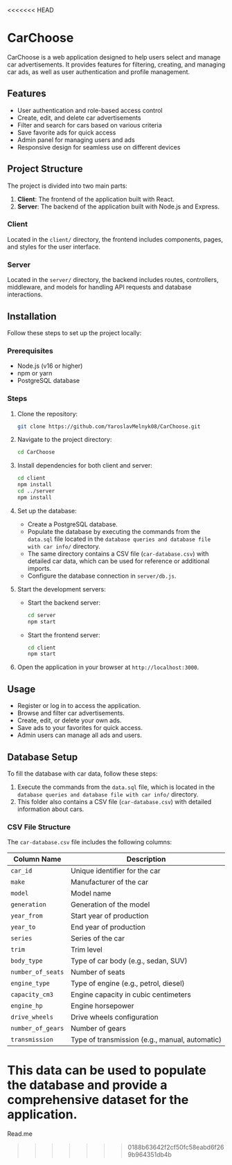 <<<<<<< HEAD
# CarChoose

CarChoose is a web application designed to help users select and manage car advertisements. It provides features for filtering, creating, and managing car ads, as well as user authentication and profile management.

## Features

- User authentication and role-based access control
- Create, edit, and delete car advertisements
- Filter and search for cars based on various criteria
- Save favorite ads for quick access
- Admin panel for managing users and ads
- Responsive design for seamless use on different devices

## Project Structure

The project is divided into two main parts:

1. **Client**: The frontend of the application built with React.
2. **Server**: The backend of the application built with Node.js and Express.

### Client

Located in the `client/` directory, the frontend includes components, pages, and styles for the user interface.

### Server

Located in the `server/` directory, the backend includes routes, controllers, middleware, and models for handling API requests and database interactions.

## Installation

Follow these steps to set up the project locally:

### Prerequisites

- Node.js (v16 or higher)
- npm or yarn
- PostgreSQL database

### Steps

1. Clone the repository:
   ```bash
   git clone https://github.com/YaroslavMelnyk08/CarChoose.git
   ```

2. Navigate to the project directory:
   ```bash
   cd CarChoose
   ```

3. Install dependencies for both client and server:
   ```bash
   cd client
   npm install
   cd ../server
   npm install
   ```

4. Set up the database:
   - Create a PostgreSQL database.
   - Populate the database by executing the commands from the `data.sql` file located in the `database queries and database file with car info/` directory.
   - The same directory contains a CSV file (`сar-database.csv`) with detailed car data, which can be used for reference or additional imports.
   - Configure the database connection in `server/db.js`.

5. Start the development servers:
   - Start the backend server:
     ```bash
     cd server
     npm start
     ```
   - Start the frontend server:
     ```bash
     cd client
     npm start
     ```

6. Open the application in your browser at `http://localhost:3000`.

## Usage

- Register or log in to access the application.
- Browse and filter car advertisements.
- Create, edit, or delete your own ads.
- Save ads to your favorites for quick access.
- Admin users can manage all ads and users.

## Database Setup

To fill the database with car data, follow these steps:

1. Execute the commands from the `data.sql` file, which is located in the `database queries and database file with car info/` directory.
2. This folder also contains a CSV file (`сar-database.csv`) with detailed information about cars.

### CSV File Structure

The `сar-database.csv` file includes the following columns:

| Column Name         | Description                          |
|---------------------|--------------------------------------|
| `car_id`           | Unique identifier for the car        |
| `make`             | Manufacturer of the car              |
| `model`            | Model name                           |
| `generation`       | Generation of the model              |
| `year_from`        | Start year of production             |
| `year_to`          | End year of production               |
| `series`           | Series of the car                    |
| `trim`             | Trim level                           |
| `body_type`        | Type of car body (e.g., sedan, SUV)  |
| `number_of_seats`  | Number of seats                      |
| `engine_type`      | Type of engine (e.g., petrol, diesel)|
| `capacity_cm3`     | Engine capacity in cubic centimeters |
| `engine_hp`        | Engine horsepower                    |
| `drive_wheels`     | Drive wheels configuration           |
| `number_of_gears`  | Number of gears                      |
| `transmission`     | Type of transmission (e.g., manual, automatic) |

This data can be used to populate the database and provide a comprehensive dataset for the application.
=======
Read.me
>>>>>>> 0188b63642f2cf50fc58eabd6f269b964351db4b

